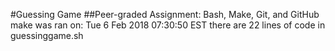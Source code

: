#Guessing Game
##Peer-graded Assignment: Bash, Make, Git, and GitHub
make was ran on: Tue  6 Feb 2018 07:30:50 EST
there are 22 lines of code in guessinggame.sh
